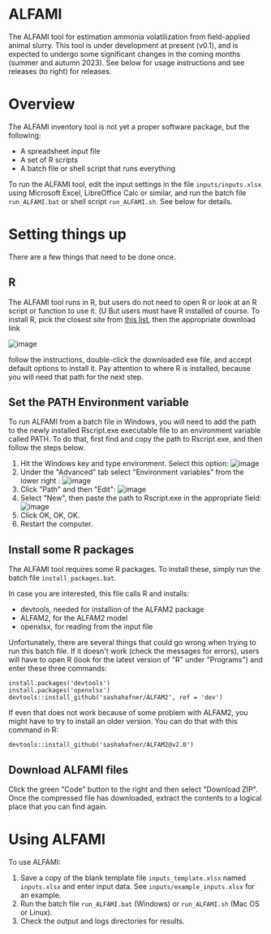 # ALFAMI
The ALFAMI tool for estimation ammonia volatilization from field-applied animal slurry.
This tool is under development at present (v0.1), and is expected to undergo some significant changes in the coming months (summer and autumn 2023).
See below for usage instructions and see releases (to right) for releases.

# Overview
The ALFAMI inventory tool is not yet a proper software package, but the following:

* A spreadsheet input file
* A set of R scripts
* A batch file or shell script that runs everything

To run the ALFAMI tool, edit the input settings in the file `inputs/inputs.xlsx` using Microsoft Excel, LibreOffice Calc or similar, and run the batch file `run_ALFAMI.bat` or shell script `run_ALFAMI.sh`.
See below for details.

# Setting things up
There are a few things that need to be done once.

## R
The ALFAMI tool runs in R, but users do not need to open R or look at an R script or function to use it.
(U
But users must have R installed of course.
To install R, pick the closest site from [this list](https://cran.r-project.org/mirrors.html), then the appropriate download link 

![image](https://github.com/sashahafner/ALFAMI/assets/35272876/1362e398-cb82-400a-83cd-7c54c4068633)

follow the instructions, double-click the downloaded exe file, and accept default options to install it.
Pay attention to where R is installed, because you will need that path for the next step.

## Set the PATH Environment variable
To run ALFAMI from a batch file in Windows, you will need to add the path to the newly installed Rscript.exe executable file to an environment variable called PATH.
To do that, first find and copy the path to Rscript.exe, and then follow the steps below.

1. Hit the Windows key and type environment. Select this option:
![image](https://github.com/sashahafner/ALFAMI/assets/35272876/684cbc8e-e437-48ff-bd78-a1ac941667d1)
3. Under the "Advanced" tab select "Environment variables" from the lower right  :
![image](https://github.com/sashahafner/ALFAMI/assets/35272876/9a29aba1-c083-4ba8-9ffe-baa17b794d54)
4. Click "Path" and then "Edit":
![image](https://github.com/sashahafner/ALFAMI/assets/35272876/592219fc-aa4b-4958-b2fc-c8032f6bd31b)
5. Select "New", then paste the path to Rscript.exe in the appropriate field:
![image](https://github.com/sashahafner/ALFAMI/assets/35272876/6bbbba7b-11eb-437f-adf1-f47a26febfac)
6. Click OK, OK, OK.
7. Restart the computer.

## Install some R packages
The ALFAMI tool requires some R packages.
To install these, simply run the batch file `install_packages.bat`.

In case you are interested, this file calls R and installs:

* devtools, needed for installion of the ALFAM2 package
* ALFAM2, for the ALFAM2 model
* openxlsx, for reading from the input file

Unfortunately, there are several things that could go wrong when trying to run this batch file.
If it doesn't work (check the messages for errors), users will have to open R (look for the latest version of "R" under "Programs") and enter these three commands:

```
install.packages('devtools')
install.packages('openxlsx')
devtools::install_github('sashahafner/ALFAM2', ref = 'dev')
```

If even that does not work because of some problem with ALFAM2, you might have to try to install an older version. 
You can do that with this command in R:

```
devtools::install_github('sashahafner/ALFAM2@v2.0')
```

## Download ALFAMI files

Click the green "Code" button to the right and then select "Download ZIP".
Once the compressed file has downloaded, extract the contents to a logical place that you can find again.

# Using ALFAMI
To use ALFAMI:

1. Save a copy of the blank template file `inputs_template.xlsx` named `inputs.xlsx` and enter input data. See `inputs/example_inputs.xlsx` for an example.
2. Run the batch file `run_ALFAMI.bat` (Windows) or `run_ALFAMI.sh` (Mac OS or Linux).
3. Check the output and logs directories for results.




